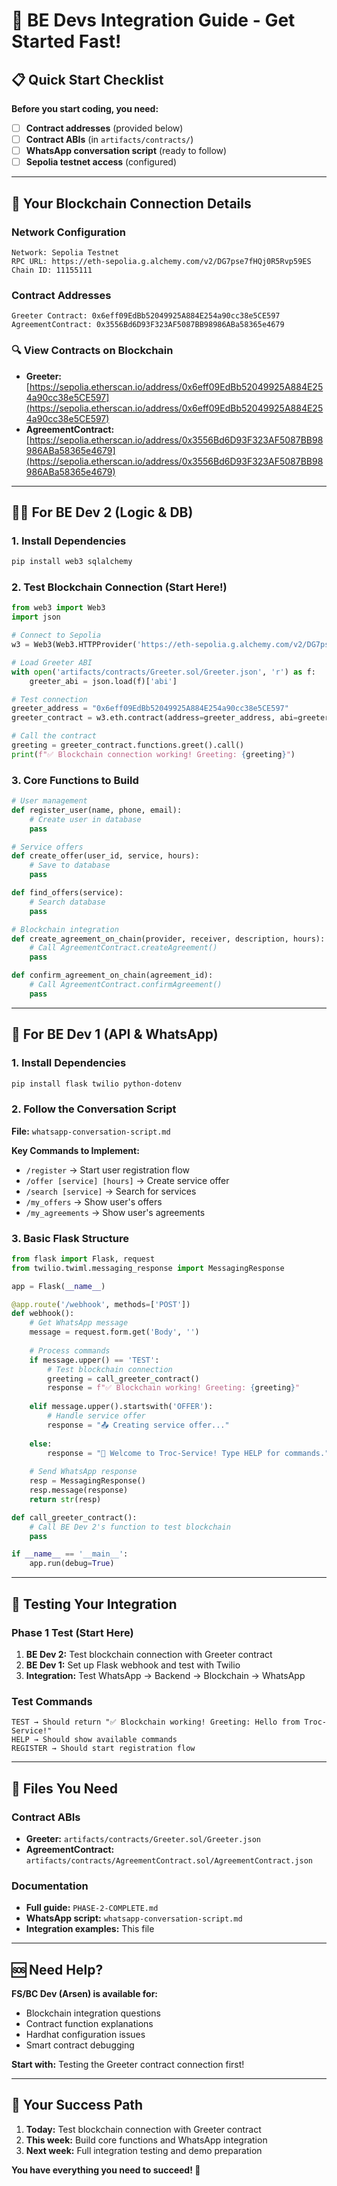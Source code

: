 # 🚀 BE Devs Integration Guide - Get Started Fast!

## 📋 Quick Start Checklist

**Before you start coding, you need:**
- [ ] **Contract addresses** (provided below)
- [ ] **Contract ABIs** (in `artifacts/contracts/`)
- [ ] **WhatsApp conversation script** (ready to follow)
- [ ] **Sepolia testnet access** (configured)

---

## 🔗 Your Blockchain Connection Details

### **Network Configuration**
```
Network: Sepolia Testnet
RPC URL: https://eth-sepolia.g.alchemy.com/v2/DG7pse7fHQj0R5Rvp59ES
Chain ID: 11155111
```

### **Contract Addresses**
```
Greeter Contract: 0x6eff09EdBb52049925A884E254a90cc38e5CE597
AgreementContract: 0x3556Bd6D93F323AF5087BB98986ABa58365e4679
```

### **🔍 View Contracts on Blockchain**
- **Greeter:** [https://sepolia.etherscan.io/address/0x6eff09EdBb52049925A884E254a90cc38e5CE597](https://sepolia.etherscan.io/address/0x6eff09EdBb52049925A884E254a90cc38e5CE597)
- **AgreementContract:** [https://sepolia.etherscan.io/address/0x3556Bd6D93F323AF5087BB98986ABa58365e4679](https://sepolia.etherscan.io/address/0x3556Bd6D93F323AF5087BB98986ABa58365e4679)

---

## 👨‍💻 For BE Dev 2 (Logic & DB)

### **1. Install Dependencies**
```bash
pip install web3 sqlalchemy
```

### **2. Test Blockchain Connection (Start Here!)**
```python
from web3 import Web3
import json

# Connect to Sepolia
w3 = Web3(Web3.HTTPProvider('https://eth-sepolia.g.alchemy.com/v2/DG7pse7fHQj0R5Rvp59ES'))

# Load Greeter ABI
with open('artifacts/contracts/Greeter.sol/Greeter.json', 'r') as f:
    greeter_abi = json.load(f)['abi']

# Test connection
greeter_address = "0x6eff09EdBb52049925A884E254a90cc38e5CE597"
greeter_contract = w3.eth.contract(address=greeter_address, abi=greeter_abi)

# Call the contract
greeting = greeter_contract.functions.greet().call()
print(f"✅ Blockchain connection working! Greeting: {greeting}")
```

### **3. Core Functions to Build**
```python
# User management
def register_user(name, phone, email):
    # Create user in database
    pass

# Service offers
def create_offer(user_id, service, hours):
    # Save to database
    pass

def find_offers(service):
    # Search database
    pass

# Blockchain integration
def create_agreement_on_chain(provider, receiver, description, hours):
    # Call AgreementContract.createAgreement()
    pass

def confirm_agreement_on_chain(agreement_id):
    # Call AgreementContract.confirmAgreement()
    pass
```

---

## 📱 For BE Dev 1 (API & WhatsApp)

### **1. Install Dependencies**
```bash
pip install flask twilio python-dotenv
```

### **2. Follow the Conversation Script**
**File:** `whatsapp-conversation-script.md`

**Key Commands to Implement:**
- `/register` → Start user registration flow
- `/offer [service] [hours]` → Create service offer
- `/search [service]` → Search for services
- `/my_offers` → Show user's offers
- `/my_agreements` → Show user's agreements

### **3. Basic Flask Structure**
```python
from flask import Flask, request
from twilio.twiml.messaging_response import MessagingResponse

app = Flask(__name__)

@app.route('/webhook', methods=['POST'])
def webhook():
    # Get WhatsApp message
    message = request.form.get('Body', '')
    
    # Process commands
    if message.upper() == 'TEST':
        # Test blockchain connection
        greeting = call_greeter_contract()
        response = f"✅ Blockchain working! Greeting: {greeting}"
    
    elif message.upper().startswith('OFFER'):
        # Handle service offer
        response = "📤 Creating service offer..."
    
    else:
        response = "🤝 Welcome to Troc-Service! Type HELP for commands."
    
    # Send WhatsApp response
    resp = MessagingResponse()
    resp.message(response)
    return str(resp)

def call_greeter_contract():
    # Call BE Dev 2's function to test blockchain
    pass

if __name__ == '__main__':
    app.run(debug=True)
```

---

## 🧪 Testing Your Integration

### **Phase 1 Test (Start Here)**
1. **BE Dev 2:** Test blockchain connection with Greeter contract
2. **BE Dev 1:** Set up Flask webhook and test with Twilio
3. **Integration:** Test WhatsApp → Backend → Blockchain → WhatsApp

### **Test Commands**
```
TEST → Should return "✅ Blockchain working! Greeting: Hello from Troc-Service!"
HELP → Should show available commands
REGISTER → Should start registration flow
```

---

## 📁 Files You Need

### **Contract ABIs**
- **Greeter:** `artifacts/contracts/Greeter.sol/Greeter.json`
- **AgreementContract:** `artifacts/contracts/AgreementContract.sol/AgreementContract.json`

### **Documentation**
- **Full guide:** `PHASE-2-COMPLETE.md`
- **WhatsApp script:** `whatsapp-conversation-script.md`
- **Integration examples:** This file

---

## 🆘 Need Help?

**FS/BC Dev (Arsen) is available for:**
- Blockchain integration questions
- Contract function explanations
- Hardhat configuration issues
- Smart contract debugging

**Start with:** Testing the Greeter contract connection first!

---

## 🎯 Your Success Path

1. **Today:** Test blockchain connection with Greeter contract
2. **This week:** Build core functions and WhatsApp integration
3. **Next week:** Full integration testing and demo preparation

**You have everything you need to succeed! 🚀**
